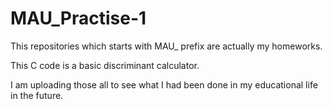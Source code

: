 # MAU_Practise-1
This repositories which starts with MAU_ prefix are actually my homeworks.

This C code is a basic discriminant calculator.

I am uploading those all to see what I had been done in my educational life in the future.
